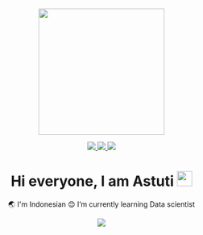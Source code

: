 ### 
<div align="center">
  <img src="https://media.giphy.com/media/LaVp0AyqR5bGsC5Cbm/giphy.gif" width="250" height="250"/>
 </div>
 
 <p align=center>
  <a href="https://github.com/astutir">
    <img src="https://badges.pufler.dev/visits/astutir/astutir??style=plastic&color=tosca&logo=github">
    
  </a>
  <a href="https://github.com/astutir"><img src="https://img.shields.io/github/followers/astutir?style=social">
     </a>
   
  <a href="https://github.com/astutir?tab=repositories">
    <img src="https://badges.pufler.dev/repos/astutir??style=plastic&color=tosca&logo=github">
  </a>
</p>

 
<h1 align="center"> Hi everyone, I am Astuti 
  <img src="https://media.giphy.com/media/hvRJCLFzcasrR4ia7z/giphy.gif" width="30"/>
</h1>

<p align="center">
🌏 I'm Indonesian
😊 I’m currently learning Data scientist

</p>

<p align=center>  
  <img align=center src="https://github-readme-stats.vercel.app/api?username=astutir&theme=highcontrast&show_icons=true">
</p>
